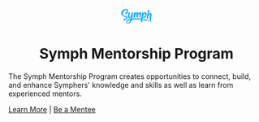 <p align="center">
  <a href="https://www.symph.co/">
    <img alt="Symph" src="./src/images/symph-logo.svg" width="60" />
  </a>
</p>

<h1 align="center">
    Symph Mentorship Program
</h1>

The Symph Mentorship Program creates opportunities to connect, build, and enhance Symphers' knowledge and skills as well as learn from experienced mentors.

[Learn More](https://bit.ly/symph-mentorship) | [Be a Mentee](https://forms.gle/DLBTke8sBqCWLCXH7)
